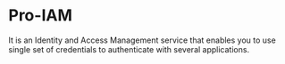 # Pro-IAM

It is an Identity and Access Management service that enables you to use single set of credentials to authenticate with several applications.
